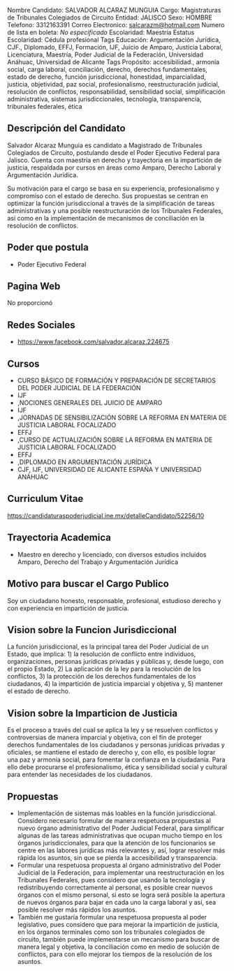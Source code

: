 Nombre Candidato: SALVADOR ALCARAZ MUNGUIA
Cargo: Magistraturas de Tribunales Colegiados de Circuito
Entidad: JALISCO
Sexo: HOMBRE
Telefono: 3312163391
Correo Electronico: salcarazm@hotmail.com
Numero de lista en boleta: *No especificado*
Escolaridad: Maestría
Estatus Escolaridad: Cédula profesional
Tags Educación: Argumentación Jurídica, CJF., Diplomado, EFFJ, Formación, IJF, Juicio de Amparo, Justicia Laboral, Licenciatura, Maestría, Poder Judicial de la Federación, Universidad Anáhuac, Universidad de Alicante
Tags Propósito: accesibilidad., armonía social, carga laboral, conciliación, derecho, derechos fundamentales, estado de derecho, función jurisdiccional, honestidad, imparcialidad, justicia, objetividad, paz social, profesionalismo, reestructuración judicial, resolución de conflictos, responsabilidad, sensibilidad social, simplificación administrativa, sistemas jurisdiccionales, tecnología, transparencia, tribunales federales, ética


## Descripción del Candidato 

Salvador Alcaraz Munguia es candidato a Magistrado de Tribunales Colegiados de Circuito, postulando desde el Poder Ejecutivo Federal para Jalisco. Cuenta con maestría en derecho y trayectoria en la impartición de justicia, respaldada por cursos en áreas como Amparo, Derecho Laboral y Argumentación Jurídica. 

Su motivación para el cargo se basa en su experiencia, profesionalismo y compromiso con el estado de derecho. Sus propuestas se centran en optimizar la función jurisdiccional a través de la simplificación de tareas administrativas y una posible reestructuración de los Tribunales Federales, así como en la implementación de mecanismos de conciliación en la resolución de conflictos.


## Poder que postula

- Poder Ejecutivo Federal


## Pagina Web

No proporcionó


## Redes Sociales

- https://www.facebook.com/salvador.alcaraz.224675


## Cursos

- CURSO BÁSICO DE FORMACIÓN Y PREPARACIÓN DE SECRETARIOS DEL PODER JUDICIAL DE LA FEDERACIÓN
- IJF
- ,NOCIONES GENERALES DEL JUICIO DE AMPARO
- IJF
- ,JORNADAS DE SENSIBILIZACIÓN SOBRE LA REFORMA EN MATERIA DE JUSTICIA LABORAL FOCALIZADO
- EFFJ
- ,CURSO DE ACTUALIZACIÓN SOBRE LA REFORMA EN MATERIA DE JUSTICIA LABORAL FOCALIZADO
- EFFJ
- ,DIPLOMADO EN ARGUMENTACIÓN JURÍDICA
- CJF, IJF, UNIVERSIDAD DE ALICANTE ESPAÑA Y UNIVERSIDAD ANÁHUAC


## Curriculum Vitae

https://candidaturaspoderjudicial.ine.mx/detalleCandidato/52256/10


## Trayectoria Academica

- Maestro en derecho y licenciado, con diversos estudios incluidos Amparo, Derecho del Trabajo y Argumentación Jurídica


## Motivo para buscar el Cargo Publico

Soy un ciudadano honesto, responsable, profesional, estudioso derecho y con experiencia en impartición de justicia.


## Vision sobre la Funcion Jurisdiccional

La función jurisdiccional, es la principal tarea del Poder Judicial de un Estado, que implica: 1) la resolución de conflicto entre individuos, organizaciones, personas jurídicas privadas y públicas y, desde luego, con el propio Estado, 2) La aplicación de la ley para la resolución de los conflictos, 3) la protección de los derechos fundamentales de los ciudadanos, 4) la impartición de justicia imparcial y objetiva y, 5) mantener el estado de derecho.


## Vision sobre la Imparticion de Justicia

Es el proceso a través del cual se aplica la ley y se resuelven conflictos y controversias de manera imparcial y objetiva, con el fin de proteger derechos fundamentales de los ciudadanos y personas jurídicas privadas y oficiales, se mantiene el estado de derecho y, con ello, es posible lograr una paz y armonía social, para fomentar la confianza en la ciudadanía. Para ello debe procurarse el profesionalismo, ética y sensibilidad social y cultural para entender las necesidades de los ciudadanos.


## Propuestas

- Implementación de sistemas más loables en la función jurisdiccional. Considero necesario formular de manera respetuosa propuestas al nuevo órgano administrativo del Poder Judicial Federal, para simplificar algunas de las tareas administrativas que ocupan mucho tiempo en los órganos jurisdiccionales, para que la atención de los funcionarios se centre en las labores jurídicas más relevantes y, así, lograr resolver más rápida los asuntos, sin que se pierda la accesibilidad y transparencia.
- Formular una respetuosa propuesta al órgano administrativo del Poder Judicial de la Federación, para implementar una reestructuración en los Tribunales Federales, pues considero que usando la tecnología y redistribuyendo correctamente al personal, es posible crear nuevos órganos con el mismo personal, si esto se logra será posible la apertura de nuevos órganos para bajar en cada uno la carga laboral y así, sea posible resolver más rápidos los asuntos.
- También me gustaría formular una respetuosa propuesta al poder legislativo, pues considero que para mejorar la impartición de justicia, en los órganos terminales como son los tribunales colegiados de circuito, también puede implementarse un mecanismo para buscar de manera legal y objetiva, la conciliación como en medio de solución de conflictos, para con ello mejorar los tiempos de la resolución de los asuntos.

